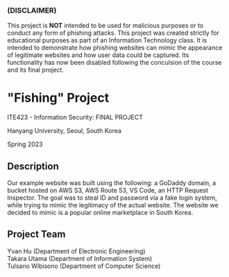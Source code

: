 ### (DISCLAIMER)
This project is **NOT** intended to be used for malicious purposes or to conduct any form of phishing attacks. This project was created strictly for educational purposes as part of an Information Technology class. It is intended to demonstrate how phishing websites can mimic the appearance of legitimate websites and how user data could be captured. Its functionality has now been disabled following the conculsion of the course and its final project.

# "Fishing" Project

ITE423 - Information Security: FINAL PROJECT

Hanyang University, Seoul, South Korea

Spring 2023


## Description
Our example website was built using the following: a GoDaddy domain, a bucket hosted on AWS S3, AWS Route 53, VS Code, an HTTP Request Inspector. The goal was to steal ID and password via a fake login system, while trying to mimic the legitimacy of the actual website. The website we decided to mimic is a popular online marketplace in South Korea. 

## Project Team

Yvan Hu (Department of Electronic Engineering)\
Takara Utama (Department of Information System)\
Tulsano Wibisono (Department of Computer Science)


